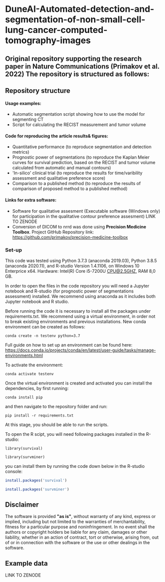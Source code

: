 ﻿# DuneAI-Automated-detection-and-segmentation-of-non-small-cell-lung-cancer-computed-tomography-images
Original repository supporting the research paper in Nature Communications (Primakov et al. 2022)
The repository is structured as follows:
-------------------------------------------------------------------------------------------------------------------
## **Repository structure**
#### **Usage examples:**

* Automatic segmentation script showing how to use the model for segmenting CT
* Script for calculating the RECIST measurement and tumor volume


#### **Code for reproducing the article results& figures:**

* Quantitative performance (to reproduce segmentation and detection metrics)
* Prognostic power of segmentations (to reproduce the Kaplan Meier curves for survival prediction, based on the RECIST and tumor volume calculated from automatic and manual contours)
* 'In-silico' clinical trial (to reproduce the results for time/varibility assessment and qualitative preference score)
* Comparison to a published method (to reproduce the results of comparison of proposed method to a published method)


#### **Links for extra software:**

* Software for qualitative assesment (Executable software (Windows only) for participation in the qualitative contour preference assesment)  LINK TO ZENODE
* Conversion of DICOM to nrrd was done using **Precision Medicine Toolbox**. Project GitHub Repository link: <https://github.com/primakov/precision-medicine-toolbox> 



### **Set-up**

This code was tested using Python 3.7.3 (anaconda                  2019.03), Python 3.8.5 (anaconda 2020.11), and R-studio Version 1.4.1106, on Windows 10 Enterprice x64. Hardware: Intel(R) Core i5-7200U CPU@2.5GHZ,   RAM 8,0 GB.

In order to open the files in the code repository you will need a Jupyter notebook and R-studio (for prognostic power of segmentations assessment) installed. We recommend using anaconda as it includes both Jupyter notebook and R studio. 

Before running the code it is necessary to install all the packages under requirements.txt. We recommend using a virtual environment, in order not to break existing environments and previous installations. New conda environment can be created as follows:

```
conda create -n testenv python=3.7 
```


Full guide on how to set up an environment can be found here: <https://docs.conda.io/projects/conda/en/latest/user-guide/tasks/manage-environments.html>

To activate the environment:
```
conda activate testenv
```
Once the virtual environment is created and activated you can install the dependencies, by first running:

```
conda install pip
```

and then navigate to the repository folder and run:

```
pip install -r requirements.txt
```

At this stage, you should be able to run the scripts.



To open the R scipt, you will need following packages installed in  the R-studio:
```
library(survival)

library(survminer)
```
you can install them by running the code down below in the R-studio console:
``` R
install.packages('survival')

install.packages('survminer')
```

## **Disclaimer**

The software is provided **"as is"**, without warranty of any kind, express or implied, including but not limited to the warranties of merchantability, fitness for a particular purpose and noninfringement. In no event shall the authors or copyright holders be liable for any claim, damages or other liability, whether in an action of contract, tort or otherwise, arising from, out of or in connection with the software or the use or other dealings in the software.

## **Example data**

LINK TO ZENODE

